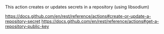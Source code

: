 This action creates or updates secrets in a repository (using libsodium)

https://docs.github.com/en/rest/reference/actions#create-or-update-a-repository-secret
https://docs.github.com/en/rest/reference/actions#get-a-repository-public-key
